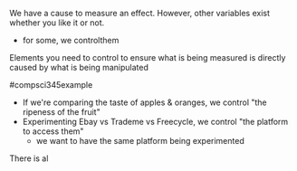 We have a cause to measure an effect. However, other variables exist whether you like it or not.
- for some, we controlthem

Elements you need to control to ensure what is being measured is directly caused by what is being manipulated

#compsci345example 
- If we're comparing the taste of apples & oranges, we control "the ripeness of the fruit"
- Experimenting Ebay vs Trademe vs Freecycle, we control "the platform to access them"
	- we want to have the same platform being experimented

There is al